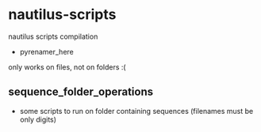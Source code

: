 nautilus-scripts
================

nautilus scripts compilation

* pyrenamer_here

only works on files, not on folders :(



sequence_folder_operations
-------------

*    some scripts to run on folder containing sequences (filenames must be only digits)

    
